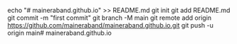 echo "# maineraband.github.io" >> README.md
  git init
  git add README.md
  git commit -m "first commit"
  git branch -M main
  git remote add origin https://github.com/maineraband/maineraband.github.io.git
  git push -u origin main# maineraband.github.io
